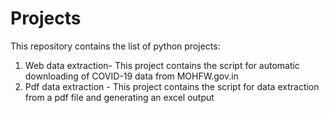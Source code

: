 # Projects
This repository contains the list of python projects:
01. Web data extraction- This project contains the script for automatic downloading of COVID-19 data from MOHFW.gov.in
02. Pdf data extraction - This project contains the script for data extraction from a pdf file and generating an excel output



